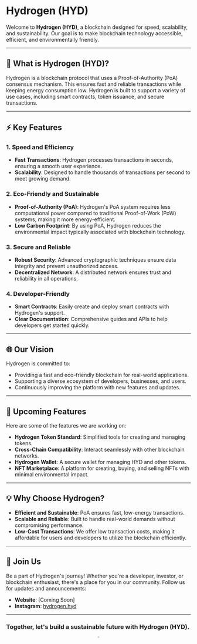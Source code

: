 # Hydrogen (HYD)

Welcome to **Hydrogen (HYD)**, a blockchain designed for speed, scalability, and sustainability. Our goal is to make blockchain technology accessible, efficient, and environmentally friendly.

---

## 🌟 What is Hydrogen (HYD)?
Hydrogen is a blockchain protocol that uses a Proof-of-Authority (PoA) consensus mechanism. This ensures fast and reliable transactions while keeping energy consumption low. Hydrogen is built to support a variety of use cases, including smart contracts, token issuance, and secure transactions.

---

## ⚡ Key Features

### 1. **Speed and Efficiency**
- **Fast Transactions**: Hydrogen processes transactions in seconds, ensuring a smooth user experience.
- **Scalability**: Designed to handle thousands of transactions per second to meet growing demand.

### 2. **Eco-Friendly and Sustainable**
- **Proof-of-Authority (PoA)**: Hydrogen's PoA system requires less computational power compared to traditional Proof-of-Work (PoW) systems, making it more energy-efficient.
- **Low Carbon Footprint**: By using PoA, Hydrogen reduces the environmental impact typically associated with blockchain technology.

### 3. **Secure and Reliable**
- **Robust Security**: Advanced cryptographic techniques ensure data integrity and prevent unauthorized access.
- **Decentralized Network**: A distributed network ensures trust and reliability in all operations.

### 4. **Developer-Friendly**
- **Smart Contracts**: Easily create and deploy smart contracts with Hydrogen's support.
- **Clear Documentation**: Comprehensive guides and APIs to help developers get started quickly.

---

## 🌐 Our Vision
Hydrogen is committed to:
- Providing a fast and eco-friendly blockchain for real-world applications.
- Supporting a diverse ecosystem of developers, businesses, and users.
- Continuously improving the platform with new features and updates.

---

## 🚀 Upcoming Features
Here are some of the features we are working on:

- **Hydrogen Token Standard**: Simplified tools for creating and managing tokens.
- **Cross-Chain Compatibility**: Interact seamlessly with other blockchain networks.
- **Hydrogen Wallet**: A secure wallet for managing HYD and other tokens.
- **NFT Marketplace**: A platform for creating, buying, and selling NFTs with minimal environmental impact.

---

## 💡 Why Choose Hydrogen?
- **Efficient and Sustainable**: PoA ensures fast, low-energy transactions.
- **Scalable and Reliable**: Built to handle real-world demands without compromising performance.
- **Low-Cost Transactions**: We offer low transaction costs, making it affordable for users and developers to utilize the blockchain efficiently.

---

## 🤝 Join Us
Be a part of Hydrogen's journey! Whether you're a developer, investor, or blockchain enthusiast, there's a place for you in our community. Follow us for updates and announcements:

- **Website**: [Coming Soon]
- **Instagram**: [hydrogen.hyd](https://www.instagram.com/hydrogen.hyd/)

---

### Together, let's build a sustainable future with **Hydrogen (HYD)**.

<div align="center">
  <a href="https://github.com/Hydrogen-hyd" style="text-decoration:none;">
    <img src="https://github.com/ultralytics/assets/raw/main/social/logo-social-github.png" width="2.8%" alt="" /></a>
</div>
